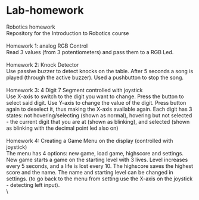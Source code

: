# Lab-homework
Robotics homework\
Repository for the Introduction to Robotics course\
\
Homework 1: analog RGB Control\
Read 3 values (from 3 potentiometers) and pass them to a RGB Led.\
\
Homework 2: Knock Detector\
Use passive buzzer to detect knocks on the table. After 5 seconds a song is played (through the active buzzer). Used a pushbutton to stop the song.\
\
Homework 3: 4 Digit 7 Segment controlled with joystick\
Use X-axis to switch to the digit you want to change. Press the button to select said digit. Use Y-axis to change the value of the digit. Press button again to deselect it, thus making the X-axis available again. Each digit has 3 states: not hovering/selecting (shown as normal), hovering but not selected - the current digit that you are at (shown as blinking), and selected (shown as blinking with the decimal point led also on)
\
\
Homework 4: Creating a Game Menu on the display (controlled with joystick)\
The menu has 4 options: new game, load game, highscore and settings. New game starts a game on the starting level with 3 lives. Level increases every 5 seconds, and a life is lost every 10. The highscore saves the highest score and the name. The name and starting level can be changed in settings. (to go back to the menu from setting use the X-axis on the joystick - detecting left input).\
\

